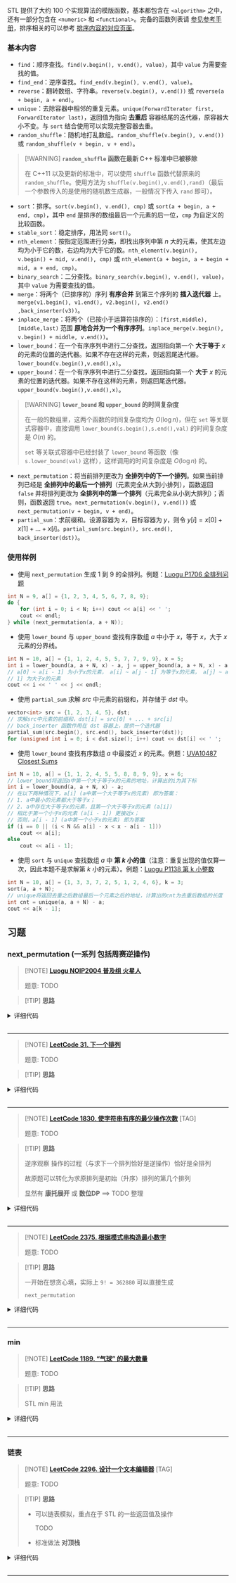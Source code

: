 STL 提供了大约 100 个实现算法的模版函数，基本都包含在 `<algorithm>` 之中，还有一部分包含在 `<numeric>` 和 `<functional>`。完备的函数列表请 [参见参考手册](https://zh.cppreference.com/w/cpp/algorithm)，排序相关的可以参考 [排序内容的对应页面](basic/stl-sort.md)。

### 基本内容

- `find`：顺序查找。`find(v.begin(), v.end(), value)`，其中 `value` 为需要查找的值。
- `find_end`：逆序查找。`find_end(v.begin(), v.end(), value)`。
- `reverse`：翻转数组、字符串。`reverse(v.begin(), v.end())` 或 `reverse(a + begin, a + end)`。
- `unique`：去除容器中相邻的重复元素。`unique(ForwardIterator first, ForwardIterator last)`，返回值为指向 **去重后** 容器结尾的迭代器，原容器大小不变。与 `sort` 结合使用可以实现完整容器去重。
- `random_shuffle`：随机地打乱数组。`random_shuffle(v.begin(), v.end())` 或 `random_shuffle(v + begin, v + end)`。

> [!WARNING] **`random_shuffle` 函数在最新 C++ 标准中已被移除**
> 
> 在 C++11 以及更新的标准中，可以使用 `shuffle` 函数代替原来的 `random_shuffle`。使用方法为 `shuffle(v.begin(),v.end(),rand)`（最后一个参数传入的是使用的随机数生成器，一般情况下传入 `rand` 即可）。

- `sort`：排序。`sort(v.begin(), v.end(), cmp)` 或 `sort(a + begin, a + end, cmp)`，其中 `end` 是排序的数组最后一个元素的后一位，`cmp` 为自定义的比较函数。
- `stable_sort`：稳定排序，用法同 `sort()`。
- `nth_element`：按指定范围进行分类，即找出序列中第 $n$ 大的元素，使其左边均为小于它的数，右边均为大于它的数。`nth_element(v.begin(), v.begin() + mid, v.end(), cmp)` 或 `nth_element(a + begin, a + begin + mid, a + end, cmp)`。
- `binary_search`：二分查找。`binary_search(v.begin(), v.end(), value)`，其中 `value` 为需要查找的值。
- `merge`：将两个（已排序的）序列 **有序合并** 到第三个序列的 **插入迭代器** 上。`merge(v1.begin(), v1.end(), v2.begin(), v2.end() ,back_inserter(v3))`。
- `inplace_merge`：将两个（已按小于运算符排序的）：`[first,middle), [middle,last)` 范围 **原地合并为一个有序序列**。`inplace_merge(v.begin(), v.begin() + middle, v.end())`。
- `lower_bound`：在一个有序序列中进行二分查找，返回指向第一个 **大于等于**  $x$ 的元素的位置的迭代器。如果不存在这样的元素，则返回尾迭代器。`lower_bound(v.begin(),v.end(),x)`。
- `upper_bound`：在一个有序序列中进行二分查找，返回指向第一个 **大于**  $x$ 的元素的位置的迭代器。如果不存在这样的元素，则返回尾迭代器。`upper_bound(v.begin(),v.end(),x)`。

> [!WARNING] **`lower_bound` 和 `upper_bound` 的时间复杂度**
> 
> 在一般的数组里，这两个函数的时间复杂度均为 $O(\log n)$，但在 `set` 等关联式容器中，直接调用 `lower_bound(s.begin(),s.end(),val)` 的时间复杂度是 $O(n)$ 的。
> 
> `set` 等关联式容器中已经封装了 `lower_bound` 等函数（像 `s.lower_bound(val)` 这样），这样调用的时间复杂度是 $O(\log n)$ 的。

- `next_permutation`：将当前排列更改为 **全排列中的下一个排列**。如果当前排列已经是 **全排列中的最后一个排列**（元素完全从大到小排列），函数返回 `false` 并将排列更改为 **全排列中的第一个排列**（元素完全从小到大排列）；否则，函数返回 `true`。`next_permutation(v.begin(), v.end())` 或 `next_permutation(v + begin, v + end)`。
- `partial_sum`：求前缀和。设源容器为 $x$，目标容器为 $y$，则令 $y[i]=x[0]+x[1]+...+x[i]$。`partial_sum(src.begin(), src.end(), back_inserter(dst))`。

### 使用样例

- 使用 `next_permutation` 生成 $1$ 到 $9$ 的全排列。例题：[Luogu P1706 全排列问题](https://www.luogu.com.cn/problem/P1706)

```cpp
int N = 9, a[] = {1, 2, 3, 4, 5, 6, 7, 8, 9};
do {
    for (int i = 0; i < N; i++) cout << a[i] << ' ';
    cout << endl;
} while (next_permutation(a, a + N));
```

- 使用 `lower_bound` 与 `upper_bound` 查找有序数组 $a$ 中小于 $x$，等于 $x$，大于 $x$ 元素的分界线。

```cpp
int N = 10, a[] = {1, 1, 2, 4, 5, 5, 7, 7, 9, 9}, x = 5;
int i = lower_bound(a, a + N, x) - a, j = upper_bound(a, a + N, x) - a;
// a[0] ~ a[i - 1] 为小于x的元素， a[i] ~ a[j - 1] 为等于x的元素， a[j] ~ a[N -
// 1] 为大于x的元素
cout << i << ' ' << j << endl;
```

- 使用 `partial_sum` 求解 $src$ 中元素的前缀和，并存储于 $dst$ 中。

```cpp
vector<int> src = {1, 2, 3, 4, 5}, dst;
// 求解src中元素的前缀和，dst[i] = src[0] + ... + src[i]
// back_inserter 函数作用在 dst 容器上，提供一个迭代器
partial_sum(src.begin(), src.end(), back_inserter(dst));
for (unsigned int i = 0; i < dst.size(); i++) cout << dst[i] << ' ';
```

- 使用 `lower_bound` 查找有序数组 $a$ 中最接近 $x$ 的元素。例题：[UVA10487 Closest Sums](https://www.luogu.com.cn/problem/UVA10487)

```cpp
int N = 10, a[] = {1, 1, 2, 4, 5, 5, 8, 8, 9, 9}, x = 6;
// lower_bound将返回a中第一个大于等于x的元素的地址，计算出的i为其下标
int i = lower_bound(a, a + N, x) - a;
// 在以下两种情况下，a[i] (a中第一个大于等于x的元素) 即为答案：
// 1. a中最小的元素都大于等于x；
// 2. a中存在大于等于x的元素，且第一个大于等于x的元素 (a[i])
// 相比于第一个小于x的元素 (a[i - 1]) 更接近x；
// 否则，a[i - 1] (a中第一个小于x的元素) 即为答案
if (i == 0 || (i < N && a[i] - x < x - a[i - 1]))
    cout << a[i];
else
    cout << a[i - 1];
```

- 使用 `sort` 与 `unique` 查找数组 $a$ 中 **第 $k$ 小的值**（注意：重复出现的值仅算一次，因此本题不是求解第 $k$ 小的元素）。例题：[Luogu P1138 第 k 小整数](https://www.luogu.com.cn/problem/P1138)

```cpp
int N = 10, a[] = {1, 3, 3, 7, 2, 5, 1, 2, 4, 6}, k = 3;
sort(a, a + N);
// unique将返回去重之后数组最后一个元素之后的地址，计算出的cnt为去重后数组的长度
int cnt = unique(a, a + N) - a;
cout << a[k - 1];
```

## 习题

### next_permutation (一系列 包括周赛逆操作)

> [!NOTE] **[Luogu NOIP2004 普及组 火星人](https://www.luogu.com.cn/problem/P1088)**
> 
> 题意: TODO

> [!TIP] **思路**
> 
> 

<details>
<summary>详细代码</summary>
<!-- tabs:start -->

##### **C++**

```cpp
#include <bits/stdc++.h>
using namespace std;

int n, m;

int main() {
    cin >> n >> m;
    
    vector<int> ve;
    for (int i = 0; i < n; ++ i ) {
        int v;
        cin >> v;
        ve.push_back(v);
    }
    
    while (m -- ) {
        next_permutation(ve.begin(), ve.end());
    }
    for (auto v : ve)
        cout << v << ' ';
    return 0;
}
```

##### **Python**

```python

```

<!-- tabs:end -->
</details>

<br>

* * *

> [!NOTE] **[LeetCode 31. 下一个排列](https://leetcode-cn.com/problems/next-permutation/)**
> 
> 题意: TODO

> [!TIP] **思路**
> 
> 

<details>
<summary>详细代码</summary>
<!-- tabs:start -->

##### **C++**

```cpp
class Solution {
public:
    void nextPermutation(vector<int>& nums) {
        int n = nums.size();
        int p = n - 1;
        while (p && nums[p] <= nums[p - 1])
            p -- ;
        if (p == 0)
            reverse(nums.begin(), nums.end());
        else {
            int t = p + 1;
            while (t < n && nums[t] > nums[p - 1])
                t ++ ;
            swap(nums[p - 1], nums[t - 1]);
            reverse(nums.begin() + p, nums.end());
        }
    }
};
```

##### **Python**

```python
# 答题思路：从后往前寻找第一个升序对(i,j)即nums[i]<nums[j] 再从后往前找第一个大于nums[i]的数即为大数，交换着两个元素即将大数换到前面，然后将大数后面的部分倒序
class Solution:
    def nextPermutation(self, nums: List[int]) -> None:
        def reversed(i, j):
            while i < j:
                nums[i], nums[j] = nums[j], nums[i]
                i += 1
                j -= 1

        n = len(nums)
        i = n - 1
        
        # 踩坑！ 一定要记得 当nums[i] > nums[i-1]的时候 要跳出循环 有一种写法很容易进入死循话
        # while i > 0:
        #      if nums[i] <= nums[i-1]:
        #              i -= 1
        
        while i > 0 and nums[i] <= nums[i-1]:    
            i -= 1
        if i == 0:return nums.reverse()
        j = i - 1
        p = n - 1
        while p > j and nums[p] <= nums[j]:
            p -= 1
        nums[j], nums[p] = nums[p], nums[j]
        reversed(j+1, n-1)
```

<!-- tabs:end -->
</details>

<br>

* * *

> [!NOTE] **[LeetCode 1830. 使字符串有序的最少操作次数](https://leetcode-cn.com/problems/minimum-number-of-operations-to-make-string-sorted/)** [TAG]
> 
> 题意: TODO

> [!TIP] **思路**
> 
> 逆序观察 操作的过程（与求下一个排列恰好是逆操作）恰好是全排列
> 
> 故原题可以转化为求原排列是初始（升序）排列的第几个排列
> 
> 显然有 **康托展开** 或 **数位DP** ==> TODO 整理

<details>
<summary>详细代码</summary>
<!-- tabs:start -->

##### **C++ 康托展开**

```cpp
// 康托展开
class Solution {
public:
    using LL = long long;
    const int MOD = 1e9 + 7;
    
    LL quick_pow(LL a, LL b, LL m) {
        LL res = 1;
        a %= m;
        while (b) {
            if (b & 1)
                res = res * a % m;
            a = a * a % m;
            b >>= 1;
        }
        return res;
    }
    
    int makeStringSorted(string s) {
        int n = s.size();
        LL fact = 1, dup = 1;
        LL res = 0;
        vector<int> seen(26, 0);
        for (int i = n - 1; i >= 0; -- i ) {
            seen[s[i] - 'a'] ++ ;
            dup = dup * seen[s[i] - 'a'] % MOD;
            
            LL rk = 0;
            for (int j = 0; j < s[i] - 'a'; ++ j )
                rk += seen[j];
            
            res = (res + rk * fact % MOD * quick_pow(dup, MOD - 2, MOD) % MOD) % MOD;
            fact = fact * (n - i) % MOD;
        }
        return res;
    }
};
```

##### **C++ 数位DP**

```cpp
// 数位DP
class Solution {
public:
    using LL = long long;
    const int MOD = 1e9 + 7;
    const static int N = 3010;
    
    LL f[N], g[N];
    
    LL qmi(LL a, int b) {
        LL res = 1;
        while (b) {
            if (b & 1)
                res = res * a % MOD;
            a = a * a % MOD;
            b >>= 1;
        }
        return res;
    }
    
    // 重复排列问题
    int get(vector<int> & cnt) {
        int sum = 0;
        for (int i = 0; i < 26; ++ i )
            sum += cnt[i];
        int res = f[sum];
        for (int i = 0; i < 26; ++ i )
            res = (LL)res * g[cnt[i]] % MOD;
        return res;
    }
    
    int makeStringSorted(string s) {
        f[0] = g[0] = 1;
        for (int i = 1; i <= s.size(); ++ i ) {
            f[i] = f[i - 1] * i % MOD;
            g[i] = qmi(f[i], MOD - 2);
        }
        
        int res = 0;
        vector<int> cnt(26, 0);
        for (auto c : s)
            cnt[c - 'a'] ++ ;
        for (auto c : s) {
            int x = c - 'a';
            for (int i = 0; i < x; ++ i ) {
                if (!cnt[i])
                    continue;
                cnt[i] -- ;
                res = (res + get(cnt)) % MOD;
                cnt[i] ++ ;
            }
            cnt[x] -- ;
        }
        return res;
    }
};
```


##### **Python**

```python

```

<!-- tabs:end -->
</details>

<br>

* * *

> [!NOTE] **[LeetCode 2375. 根据模式串构造最小数字](https://leetcode.cn/problems/construct-smallest-number-from-di-string/)**
> 
> 题意: TODO

> [!TIP] **思路**
> 
> 一开始在想贪心填，实际上 `9! = 362880` 可以直接生成
> 
> `next_permutation`

<details>
<summary>详细代码</summary>
<!-- tabs:start -->

##### **C++**

```cpp
class Solution {
public:
    int n;
    
    bool check(string & a, string & b) {
        for (int i = 1; i <= n; ++ i )
            if ((a[i] > a[i - 1]) && (b[i - 1] != 'I') || (a[i] < a[i - 1]) && (b[i - 1] != 'D'))
                return false;
        return true;
    }
    
    string smallestNumber(string pattern) {
        n = pattern.size();
        string t, res;
        for (int i = 1; i <= n + 1; ++ i )
            t.push_back('0' + i);
        
        do {
            if (check(t, pattern)) {
                res = t;
                break;
            }
        } while (next_permutation(t.begin(), t.end()));
        
        return res;
    }
};
```

##### **Python**

```python

```

<!-- tabs:end -->
</details>

<br>

* * *

### min

> [!NOTE] **[LeetCode 1189. “气球” 的最大数量](https://leetcode-cn.com/problems/maximum-number-of-balloons/)**
> 
> 题意: TODO

> [!TIP] **思路**
> 
> STL min 用法

<details>
<summary>详细代码</summary>
<!-- tabs:start -->

##### **C++**

```cpp
class Solution {
public:
    int maxNumberOfBalloons(string text) {
        unordered_map<char, int> cnt;
        for (auto c : text) ++ cnt[c];
        int res = INT_MAX;
        res = min(res, cnt['b']);
        res = min(res, cnt['a']);
        res = min(res, cnt['l'] / 2);
        res = min(res, cnt['o'] / 2);
        res = min(res, cnt['n']);
        return res;
    }
};
```

##### **C++ STL**

```cpp
class Solution {
public:
    int maxNumberOfBalloons(string text) {
        map<char, int> F;
        for (auto c : text) F[c] ++;
        return min({F['b'], F['a'], F['l']/2, F['o']/2, F['n']});
    }
};
```

##### **Python**

```python

```

<!-- tabs:end -->
</details>

<br>

* * *

### 链表

> [!NOTE] **[LeetCode 2296. 设计一个文本编辑器](https://leetcode.cn/problems/design-a-text-editor/)** [TAG]
> 
> 题意: TODO

> [!TIP] **思路**
> 
> - 可以链表模拟，重点在于 STL 的一些返回值及操作
> 
>   TODO
> 
> - 标准做法 **对顶栈**

<details>
<summary>详细代码</summary>
<!-- tabs:start -->

##### **C++ STL**

```cpp
class TextEditor {
public:
    list<char> L;
    list<char>::iterator p;
    
    TextEditor() {
        p = L.begin();
    }
    
    string print() {
        string t;
        for (auto c : L)
            t.push_back(c);
        return t;
    }
    
    void addText(string text) {
        for (auto c : text)
            L.insert(p, c); // ATTENTION STL insert 后的变化
    }
    
    int deleteText(int k) {
        int c = 0;
        for (; k && p != L.begin(); -- k )
            p = L.erase(prev(p)), c ++ ;    // ATTENTION erase 的返回值
        return c;
    }
    
    string getText() {
        string t;
        auto it = p;
        for (int k = 10; k && it != L.begin(); -- k ) {
            it = prev(it);
            t.push_back(*it);
        }
        reverse(t.begin(), t.end());
        return t;
    }
    
    string cursorLeft(int k) {
        for (; k && p != L.begin(); -- k )
            p = prev(p);
        return getText();
    }
    
    string cursorRight(int k) {
        for (; k && p != L.end(); -- k )
            p = next(p);
        return getText();
    }
};

/**
 * Your TextEditor object will be instantiated and called as such:
 * TextEditor* obj = new TextEditor();
 * obj->addText(text);
 * int param_2 = obj->deleteText(k);
 * string param_3 = obj->cursorLeft(k);
 * string param_4 = obj->cursorRight(k);
 */
```

##### **C++ 对顶栈**

```cpp
class TextEditor {
public:
    vector<char> l, r;
    
    TextEditor() {
        l.clear(), r.clear();
    }
    
    void addText(string text) {
        for (auto c : text)
            l.push_back(c);
    }
    
    int deleteText(int k) {
        int c = 0;
        while (l.size() && k)
            l.pop_back(), k -- , c ++ ;
        return c;
    }
    
    string getText() {
        string t;
        int n = l.size();
        for (int i = max(0, n - 10); i < n; ++ i )
            t.push_back(l[i]);
        return t;
    }
    
    string cursorLeft(int k) {
        while (l.size() && k) {
            char c = l.back();
            r.push_back(c), l.pop_back();
            k -- ;
        }
        return getText();
    }
    
    string cursorRight(int k) {
        while (r.size() && k) {
            char c = r.back();
            l.push_back(c), r.pop_back();
            k -- ;
        }
        return getText();
    }
};

/**
 * Your TextEditor object will be instantiated and called as such:
 * TextEditor* obj = new TextEditor();
 * obj->addText(text);
 * int param_2 = obj->deleteText(k);
 * string param_3 = obj->cursorLeft(k);
 * string param_4 = obj->cursorRight(k);
 */
```

##### **Python**

```python

```

<!-- tabs:end -->
</details>

<br>

* * *